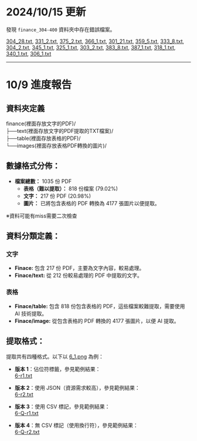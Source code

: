 # 2024/10/15 更新
發現 `finance_304-400` 資料夾中存在錯誤檔案。

[304_28.txt](<https://github.com/wade0426/AI_CUP_2024/blob/main/finance_301-400/text/304_28.txt>), [331_2.txt](<https://github.com/wade0426/AI_CUP_2024/blob/main/finance_301-400/text/331_2.txt>), [375_2.txt](<https://github.com/wade0426/AI_CUP_2024/blob/main/finance_301-400/text/375_2.txt>), [366_1.txt](<https://github.com/wade0426/AI_CUP_2024/blob/main/finance_301-400/text/366_1.txt>), [301_21.txt](<https://github.com/wade0426/AI_CUP_2024/blob/main/finance_301-400/text/301_21.txt>), [359_5.txt](<https://github.com/wade0426/AI_CUP_2024/blob/main/finance_301-400/text/359_5.txt>), [333_8.txt](<https://github.com/wade0426/AI_CUP_2024/blob/main/finance_301-400/text/333_8.txt>), [304_2.txt](<https://github.com/wade0426/AI_CUP_2024/blob/main/finance_301-400/text/304_2.txt>), [345_1.txt](<https://github.com/wade0426/AI_CUP_2024/blob/main/finance_301-400/text/345_1.txt>), [325_1.txt](<https://github.com/wade0426/AI_CUP_2024/blob/main/finance_301-400/text/325_1.txt>), [303_2.txt](<https://github.com/wade0426/AI_CUP_2024/blob/main/finance_301-400/text/303_2.txt>), [383_8.txt](<https://github.com/wade0426/AI_CUP_2024/blob/main/finance_301-400/text/383_8.txt>), [387_1.txt](<https://github.com/wade0426/AI_CUP_2024/blob/main/finance_301-400/text/387_1.txt>), [318_1.txt](<https://github.com/wade0426/AI_CUP_2024/blob/main/finance_301-400/text/318_1.txt>), [340_1.txt](<https://github.com/wade0426/AI_CUP_2024/blob/main/finance_301-400/text/340_1.txt>), [306_1.txt](<https://github.com/wade0426/AI_CUP_2024/blob/main/finance_301-400/text/306_1.txt>)

---


# 10/9 進度報告

## 資料夾定義
finance(裡面存放文字的PDF)/  
├──text(裡面存放文字的PDF提取的TXT檔案)/  
├──table(裡面存放表格的PDF)/  
└──images(裡面存放表格PDF轉換的圖片)/  

## 數據格式分佈：
- **檔案總數：** 1035 份 PDF
  - **表格（難以提取）：** 818 份檔案 (79.02%)
  - **文字：** 217 份 PDF (20.98%)
  - **圖片：** 已將包含表格的 PDF 轉換為 4177 張圖片以便提取。

※資料可能有miss需要二次檢查

## 資料分類定義：

### 文字
- **Finace:** 包含 217 份 PDF，主要為文字內容，較易處理。
- **Finace/text:** 從 212 份較易處理的 PDF 中提取的文字。

### 表格
- **Finace/table:** 包含 818 份包含表格的 PDF，這些檔案較難提取，需要使用 AI 技術提取。
- **Finace/image:** 從包含表格的 PDF 轉換的 4177 張圖片，以便 AI 提取。

## 提取格式：
提取共有四種格式。以下以 [6_1.png](https://github.com/wade0426/AI_CUP_2024/blob/main/finance/images/6_1.png) 為例：

- **版本 1**：佔位符標籤，參見範例結果：  
  [6-r1.txt](https://github.com/wade0426/AI_CUP_2024/blob/main/finance/text/6-r1.txt)
  
- **版本 2**：使用 JSON（資源需求較高），參見範例結果：  
  [6-r2.txt](https://github.com/wade0426/AI_CUP_2024/blob/main/finance/text/6-r2.txt)
  
- **版本 3**：使用 CSV 標記，參見範例結果：  
  [6-Q-r1.txt](https://github.com/wade0426/AI_CUP_2024/blob/main/finance/table/demo/6-Q-r1.txt)
  
- **版本 4**：無 CSV 標記（使用換行符），參見範例結果：  
  [6-Q-r2.txt](https://github.com/wade0426/AI_CUP_2024/blob/main/finance/table/demo/6-Q-r2.txt)
